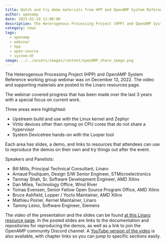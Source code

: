 ```yaml
---
title: Watch and try demo materials from HPP and OpenAMP System Reference Webinar
author: openamp
date: 2023-01-18 12:00:00
description: The Heterogenous Processing Project (HPP) and OpenAMP System Reference working group webinar and supporting materials are posted to the Linaro resources page.
category: news
tags:
  - openamp
  - webinar
  - hpp
  - open-source
  - system-dt
image: ../../assets/images/content/openAMP_share_image.png
---
```


The Heterogenous Processing Project (HPP) and OpenAMP System Reference working group webinar was on December 13, 2022. The video and supporting materials are posted to the Linaro resources page.

The webinar covered progress that has been made over the last 3 years with a special focus on current work.

Three areas were highlighted:

- Upstream build and use with the Linux kernel and Zephyr
- Virtio devices other than rpmsg on CPU cores that do not share a hypervisor
- System Devicetree hands-on with the Looper tool

Each area has slides, a demo, and links to resources that attendees can use to reproduce the demos on their own and try things out after the event.

Speakers and Panelists:

- Bill Mills, Principal Technical Consultant, Linaro
- Arnaud Pouliquen, Design S/W Senior Engineer, STMicroelectronics
- Tanmay Shah, Sr. Software Development Engineer, AMD Xilinx
- Dan Milea, Technology Office, Wind River
- Tomas Evensen, Senior Fellow Open Source Program Office, AMD Xilinx
- Bruce Ashfield, Lopper / Yocto Maintainer, AMD Xilinx
- Mathieu Poirier, Kernel Maintainer, Linaro
- Tammy Leino, Software Engineer, Siemens

The video of the presentation and the slides can be found [at this Linaro resource page](https://resources.linaro.org/en/resource/2QSzYLK9Uxq4CFhVBYAnvb).
In the posted slides are links to the documentation and repositories for reproducing the demos, as well as a link to join the OpenAMP community Discord channel.
A [YouTube version of the video](https://youtu.be/R_5DOIvo7tI) is also available, with chapter links so you can jump to specific sections easily.
